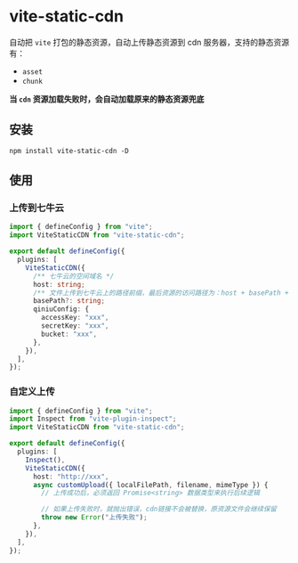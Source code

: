 # vite-static-cdn

自动把 `vite` 打包的静态资源，自动上传静态资源到 cdn 服务器，支持的静态资源有：

- `asset`
- `chunk`

**当 `cdn` 资源加载失败时，会自动加载原来的静态资源兜底**

## 安装

```shell
npm install vite-static-cdn -D
```

## 使用

### 上传到七牛云

```ts
import { defineConfig } from "vite";
import ViteStaticCDN from "vite-static-cdn";

export default defineConfig({
  plugins: [
    ViteStaticCDN({
      /** 七牛云的空间域名 */
      host: string;
      /** 文件上传到七牛云上的路径前缀，最后资源的访问路径为：host + basePath + 文件名 */
      basePath?: string;
      qiniuConfig: {
        accessKey: "xxx",
        secretKey: "xxx",
        bucket: "xxx",
      },
    }),
  ],
});
```

### 自定义上传

```ts
import { defineConfig } from "vite";
import Inspect from "vite-plugin-inspect";
import ViteStaticCDN from "vite-static-cdn";

export default defineConfig({
  plugins: [
    Inspect(),
    ViteStaticCDN({
      host: "http://xxx",
      async customUpload({ localFilePath, filename, mimeType }) {
        // 上传成功后，必须返回 Promise<string> 数据类型来执行后续逻辑

        // 如果上传失败时，就抛出错误，cdn链接不会被替换，原资源文件会继续保留
        throw new Error("上传失败");
      },
    }),
  ],
});
```
